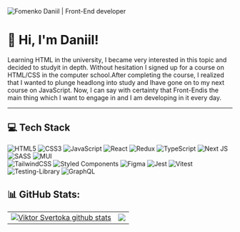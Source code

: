 <img src="https://github.com/user-attachments/assets/2bdea069-4552-42b8-add0-70d2157052c9" alt="Fomenko Daniil | Front-End developer">

# 👋 Hi, I'm Daniil!

Learning HTML in the university, I became very interested in this topic and decided to studyit in depth. Without hesitation I signed up for a course on HTML/CSS in the computer school.After completing the course, I realized that I wanted to plunge headlong into study and Ihave gone on to my next course on JavaScript. Now, I can say with certainty that Front-Endis the main thing which I want to engage in and I am developing in it every day.

<hr>

## 💻 Tech Stack
<!-- Badges from https://github.com/Ileriayo/markdown-badges -->
![HTML5](https://img.shields.io/badge/html5-%23E34F26.svg?style=for-the-badge&logo=html5&logoColor=white)
![CSS3](https://img.shields.io/badge/css3-%231572B6.svg?style=for-the-badge&logo=css3&logoColor=white)
![JavaScript](https://img.shields.io/badge/javascript-%23323330.svg?style=for-the-badge&logo=javascript&logoColor=%23F7DF1E)
![React](https://img.shields.io/badge/react-%2320232a.svg?style=for-the-badge&logo=react&logoColor=%2361DAFB)
![Redux](https://img.shields.io/badge/redux-%23593d88.svg?style=for-the-badge&logo=redux&logoColor=white)
![TypeScript](https://img.shields.io/badge/typescript-%23007ACC.svg?style=for-the-badge&logo=typescript&logoColor=white)
![Next JS](https://img.shields.io/badge/Next-black?style=for-the-badge&logo=next.js&logoColor=white)
![SASS](https://img.shields.io/badge/SASS-hotpink.svg?style=for-the-badge&logo=SASS&logoColor=white)
![MUI](https://img.shields.io/badge/MUI-%230081CB.svg?style=for-the-badge&logo=mui&logoColor=white)<br>
![TailwindCSS](https://img.shields.io/badge/tailwindcss-%2338B2AC.svg?style=for-the-badge&logo=tailwind-css&logoColor=white)
![Styled Components](https://img.shields.io/badge/styled--components-DB7093?style=for-the-badge&logo=styled-components&logoColor=white)
![Figma](https://img.shields.io/badge/figma-%23F24E1E.svg?style=for-the-badge&logo=figma&logoColor=white)
![Jest](https://img.shields.io/badge/-jest-%23C21325?style=for-the-badge&logo=jest&logoColor=white)
![Vitest](https://img.shields.io/badge/-Vitest-252529?style=for-the-badge&logo=vitest&logoColor=FCC72B)
![Testing-Library](https://img.shields.io/badge/-TestingLibrary-%23E33332?style=for-the-badge&logo=testing-library&logoColor=white)
![GraphQL](https://img.shields.io/badge/-GraphQL-E10098?style=for-the-badge&logo=graphql&logoColor=white)

## 📊 GitHub Stats:
<table align="center">
  <tr>
    <td>
    <a href="https://github.com/danilfomchik/github-readme-stats"><img align="center" src="https://github-readme-stats.vercel.app/api?username=danilfomchik&show_icons=true&theme=gotham&card_width=450" alt="Viktor Svertoka github stats" /></a>
    </td>
    <td>
    <a href="https://github.com/danilfomchik/github-readme-stats"><img align="center" src="https://github-readme-stats.vercel.app/api/top-langs/?username=ViktorSvertoka&layout=compact&theme=gotham&hide_border=true&card_width=450" /></a>
    </td>
  </tr>
</table>


<!--
![Daniil's GitHub stats](https://github-readme-stats.vercel.app/api?username=danilfomchik&show_icons=true&theme=gotham&card_width=450)<br>
![Daniil's GitHub stats](https://github-readme-stats.vercel.app/api/top-langs/?username=ViktorSvertoka&layout=compact&theme=gotham&hide_border=true&card_width=450)



**danilfomchik/danilfomchik** is a ✨ _special_ ✨ repository because its `README.md` (this file) appears on your GitHub profile.

Here are some ideas to get you started:

- 🔭 I’m currently working on ...
- 🌱 I’m currently learning ...
- 👯 I’m looking to collaborate on ...
- 🤔 I’m looking for help with ...
- 💬 Ask me about ...
- 📫 How to reach me: ...
- 😄 Pronouns: ...
- ⚡ Fun fact: ...
-->
